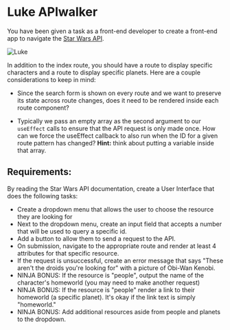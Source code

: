# Luke APIwalker
You have been given a task as a front-end developer to create a front-end app to navigate the [Star Wars API](https://swapi.dev/).

![Luke](star)



In addition to the index route, you should have a route to display specific characters and a route to display specific planets. Here are a couple considerations to keep in mind:

- Since the search form is shown on every route and we want to preserve its state across route changes, does it need to be rendered inside each route component?

- Typically we pass an empty array as the second argument to our `useEffect` calls to ensure that the API request is only made once. How can we force the useEffect callback to also run when the ID for a given route pattern has changed? **Hint:** think about putting a variable inside that array.

## Requirements:

By reading the Star Wars API documentation, create a User Interface that does the following tasks:
- Create a dropdown menu that allows the user to choose the resource they are looking for
- Next to the dropdown menu, create an input field that accepts a number that will be used to query a specific id.
- Add a button to allow them to send a request to the API.
- On submission, navigate to the appropriate route and render at least 4 attributes for that specific resource.
- If the request is unsuccessful, create an error message that says "These aren't the droids you're looking for" with a picture of Obi-Wan Kenobi.
- NINJA BONUS: If the resource is "people", output the name of the character's homeworld (you may need to make another request)
- NINJA BONUS: If the resource is "people" render a link to their homeworld (a specific planet). It's okay if the link text is simply "homeworld."
- NINJA BONUS: Add additional resources aside from people and planets to the dropdown.